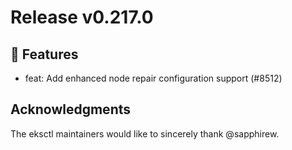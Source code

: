 # Release v0.217.0

## 🚀 Features

- feat: Add enhanced node repair configuration support (#8512)

## Acknowledgments

The eksctl maintainers would like to sincerely thank @sapphirew.

